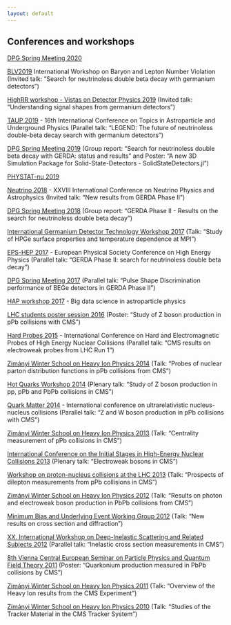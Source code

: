 ```yaml
---
layout: default
---
```


## Conferences and workshops

[DPG Spring Meeting 2020](https://bonn20.dpg-tagungen.de/)

[BLV2019](https://indico.cern.ch/event/754031/overview) International Workshop on Baryon and Lepton Number Violation (Invited talk: “Search for neutrinoless double beta decay with germanium detectors”)

[HighRR workshop - Vistas on Detector Physics 2019](https://indico.cern.ch/event/845712/) (Invited talk: “Understanding signal shapes from germanium detectors”)

[TAUP 2019](http://taup2019.icrr.u-tokyo.ac.jp/) - 16th International Conference on Topics in Astroparticle and Underground Physics (Parallel talk: “LEGEND: The future of neutrinoless double-beta decay search with germanium detectors”)

[DPG Spring Meeting 2019](https://aachen19.dpg-tagungen.de/) (Group report: “Search for neutrinoless double beta decay with GERDA: status and results” and Poster: “A new 3D Simulation Package for Solid-State-Detectors - SolidStateDetectors.jl”)

[PHYSTAT-nu 2019](https://indico.cern.ch/event/735431/)

[Neutrino 2018](https://www.mpi-hd.mpg.de/nu2018/) - XXVIII International Conference on Neutrino Physics and Astrophysics (Invited talk: “New results from GERDA Phase II”)

[DPG Spring Meeting 2018](https://wuerzburg18.dpg-tagungen.de/) (Group report: “GERDA Phase II - Results on the search for neutrinoless double beta decay”)

[International Germanium Detector Technology Workshop 2017](https://conferences.lbl.gov/event/121/overview) (Talk: “Study of HPGe surface properties and temperature dependence at MPI”)

[EPS-HEP 2017](https://indico.cern.ch/event/466934/) - European Physical Society Conference on High Energy Physics (Parallel talk: “GERDA Phase II: search for neutrinoless double beta decay”)

[DPG Spring Meeting 2017](https://muenster17.dpg-tagungen.de/) (Parallel talk: “Pulse Shape Discrimination performance of BEGe detectors in GERDA Phase II”)

[HAP workshop 2017](https://indico.scc.kit.edu/event/277/) - Big data science in astroparticle physics

[LHC students poster session 2016](https://indico.cern.ch/event/491582/) (Poster: “Study of Z boson production in pPb collisions with CMS”)

[Hard Probes 2015](http://www.physics.mcgill.ca/hp2015/) - International Conference on Hard and Electromagnetic Probes of High Energy Nuclear Collisions (Parallel talk: “CMS results on electroweak probes from LHC Run 1”)

[Zimányi Winter School on Heavy Ion Physics 2014](http://zimanyischool.kfki.hu/14/) (Talk: “Probes of nuclear parton distribution functions in pPb collisions from CMS”)

[Hot Quarks Workshop 2014](http://hq2014.bnl.gov/) (Plenary talk: “Study of Z boson production in pp, pPb and PbPb collisions in CMS”)

[Quark Matter 2014](http://qm2014.gsi.de/) - International conference on ultrarelativistic nucleus-nucleus collisions (Parallel talk: “Z and W boson production in pPb collisions with CMS”)

[Zimányi Winter School on Heavy Ion Physics 2013](http://zimanyischool.kfki.hu/13/) (Talk: “Centrality measurement of pPb collisions in CMS”)

[International Conference on the Initial Stages in High-Energy Nuclear Collisions 2013](http://igfae.usc.es/is2013/) (Plenary talk: “Electroweak bosons in CMS”)

[Workshop on proton-nucleus collisions at the LHC 2013](https://indico.cern.ch/event/216368/) (Talk: “Prospects of dilepton measurements from pPb collisions in CMS”)

[Zimányi Winter School on Heavy Ion Physics 2012](http://zimanyischool.kfki.hu/12/) (Talk: “Results on photon and electroweak boson production in PbPb collisions from CMS”)

[Minimum Bias and Underlying Event Working Group 2012](https://indico.cern.ch/event/184925) (Talk: “New results on cross section and diffraction”)

[XX. International Workshop on Deep-Inelastic Scattering and Related Subjects 2012](https://www.dis2012.uni-bonn.de/) (Parallel talk: “Inelastic cross section measurements in CMS”)

[8th Vienna Central European Seminar on Particle Physics and Quantum Field Theory 2011](http://www.univie.ac.at/vienna.seminar/2011/index.html) (Poster: “Quarkonium production measured in PbPb collisions by CMS”)

[Zimányi Winter School on Heavy Ion Physics 2011](http://zimanyischool.kfki.hu/11/) (Talk: “Overview of the Heavy Ion results from the CMS Experiment”)

[Zimányi Winter School on Heavy Ion Physics 2010](http://zimanyischool.kfki.hu/10/) (Talk: “Studies of the Tracker Material in the CMS Tracker System”)
